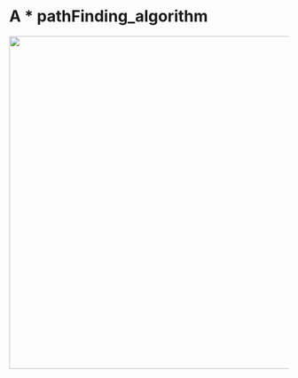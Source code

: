 # A * pathFinding_algorithm

<img src = "https://s4.gifyu.com/images/ezgif.com-gif-maker9c3fbe0d840b05cf.gif" width="600" height="600">
